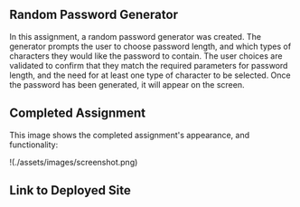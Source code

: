 ## Random Password Generator

In this assignment, a random password generator was created. The generator prompts the user to choose password length, and which types of characters they would like the password to contain. The user choices are validated to confirm that they match the required parameters for password length, and the need for at least one type of character to be selected. Once the password has been generated, it will appear on the screen.

## Completed Assignment

This image shows the completed assignment's appearance, and functionality:

!(./assets/images/screenshot.png)

## Link to Deployed Site
